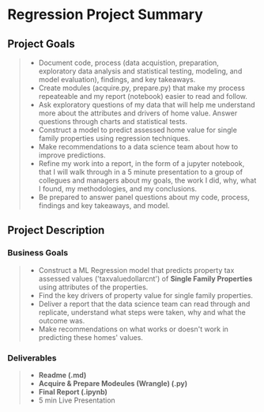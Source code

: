 # Regression Project Summary

## Project Goals

> - Document code, process (data acquistion, preparation, exploratory data analysis and statistical testing, modeling, and model evaluation), findings, and key takeaways.
> - Create modules (acquire.py, prepare.py) that make my process repeateable and my report (notebook) easier to read and follow.
> - Ask exploratory questions of my data that will help me understand more about the attributes and drivers of home value. Answer questions through charts and statistical tests.
> - Construct a model to predict assessed home value for single family properties using regression techniques.
> - Make recommendations to a data science team about how to improve predictions.
> - Refine my work into a report, in the form of a jupyter notebook, that I will walk through in a 5 minute presentation to a group of collegues and managers about my goals, the work I did, why, what I found, my methodologies, and my conclusions.
> - Be prepared to answer panel questions about my code, process, findings and key takeaways, and model.

## Project Description

### Business Goals

> - Construct a ML Regression model that predicts property tax assessed values ('taxvaluedollarcnt') of **Single Family Properties** using attributes of the properties.
> - Find the key drivers of property value for single family properties.
> - Deliver a report that the data science team can read through and replicate, understand what steps were taken, why and what the outcome was.
> - Make recommendations on what works or doesn't work in predicting these homes' values.

### Deliverables

> - **Readme (.md)**
> - **Acquire & Prepare Modeules (Wrangle) (.py)**
> - **Final Report (.ipynb)**
> - 5 min Live Presentation